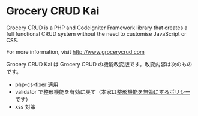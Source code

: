 Grocery CRUD Kai
================
Grocery CRUD is a PHP and Codeigniter Framework library that creates a full functional CRUD system without the need to customise JavaScript or CSS.

For more information, visit http://www.grocerycrud.com

Grocery CRUD Kai は Grocery CRUD の機能改変版です。改変内容は次のものです。

 - php-cs-fixer 適用
 - validator で整形機能を有効に戻す（本家は[整形機能を無効にするポリシー](http://www.grocerycrud.com/forums/topic/168-answered-a-problem-in-validations-set-rules-doesnt-filter/)です）
 - xss 対策

